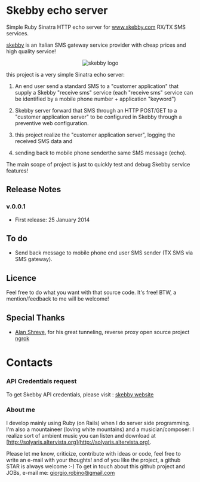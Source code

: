 Skebby echo server
==================

Simple Ruby Sinatra HTTP echo server for www.skebby.com RX/TX SMS services.



[skebby](http://www.skebby.com) is an Italian SMS gateway service provider with cheap prices and high quality service! 

<p align="center">
  <img src="http://static.skebby.it/s/i/sms-gratis-business.png" alt="skebby logo">
</p>


this project is a very simple Sinatra echo server:

1. An end user send a standard SMS to a "customer application" that supply a Skebby "receive sms" service (each "receive sms" service can be identified by a mobile phone number + application "keyword")

2. Skebby server forward that SMS through an HTTP POST/GET to a "customer application server" to be configured in Skebby through a preventive web configuration.

3. this project realize the "customer application server", logging the received SMS data and 

4. sending back to mobile phone senderthe same SMS message (echo).


The main scope of project is just to quickly test and debug Skebby service features! 



## Release Notes


### v.0.0.1
- First release: 25 January 2014


## To do

- Send back message to mobile phone end user SMS sender (TX SMS via SMS gateway). 


## Licence

Feel free to do what you want with that source code. It's free! BTW, a mention/feedback to me will be welcome!


## Special Thanks
- [Alan Shreve](https://github.com/inconshreveable/ngrok), for his great tunneling, reverse proxy open source project [ngrok](https://ngrok.com/)


# Contacts

### API Credentials request
To get Skebby API credentials, please visit : [skebby website](http://www.skebby.com)

### About me
I develop mainly using Ruby (on Rails) when I do server side programming. I'm also a mountaineer (loving white mountains) and a musician/composer: I realize sort of ambient music you can listen and download at [http://solyaris.altervista.org](http://solyaris.altervista.org).

Please let me know, criticize, contribute with ideas or code, feel free to write an e-mail with your thoughts! and of you like the project, a github STAR is always welcome :-) To get in touch about this github project and JOBs, e-mail me: [giorgio.robino@gmail.com](mailto:giorgio.robino@gmail.com)
